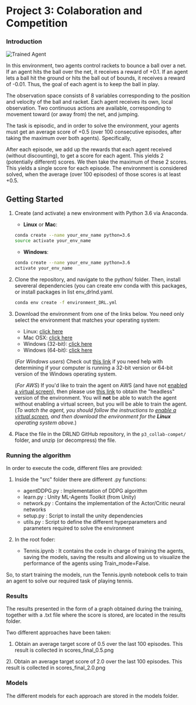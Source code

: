 # Project 3: Colaboration and Competition

### Introduction

![Trained Agent](results/model.gif)

In this environment, two agents control rackets to bounce a ball over a net. If an agent hits the ball over the net, it receives a reward of +0.1. If an agent lets a ball hit the ground or hits the ball out of bounds, it receives a reward of -0.01. Thus, the goal of each agent is to keep the ball in play.

The observation space consists of 8 variables corresponding to the position and velocity of the ball and racket. Each agent receives its own, local observation. Two continuous actions are available, corresponding to movement toward (or away from) the net, and jumping.

The task is episodic, and in order to solve the environment, your agents must get an average score of +0.5 (over 100 consecutive episodes, after taking the maximum over both agents). Specifically,

After each episode, we add up the rewards that each agent received (without discounting), to get a score for each agent. This yields 2 (potentially different) scores. We then take the maximum of these 2 scores.
This yields a single score for each episode.
The environment is considered solved, when the average (over 100 episodes) of those scores is at least +0.5.

## Getting Started

1. Create (and activate) a new environment with Python 3.6 via Anaconda.

	- __Linux__ or __Mac__: 
	```bash
	conda create --name your_env_name python=3.6
	source activate your_env_name
	```
	- __Windows__: 
	```bash
	conda create --name your_env_name python=3.6 
	activate your_env_name
	```

2. Clone the repository, and navigate to the python/ folder. Then, install severeral dependencies (you can create env conda with this packages, or install packages in list env_drlnd.yaml.
	```bash
	conda env create -f environment_DRL.yml
	```

3. Download the environment from one of the links below.  You need only select the environment that matches your operating system:
    - Linux: [click here](https://s3-us-west-1.amazonaws.com/udacity-drlnd/P3/Tennis/Tennis_Linux.zip)
    - Mac OSX: [click here](https://s3-us-west-1.amazonaws.com/udacity-drlnd/P3/Tennis/Tennis.app.zip)
    - Windows (32-bit): [click here](https://s3-us-west-1.amazonaws.com/udacity-drlnd/P3/Tennis/Tennis_Windows_x86.zip)
    - Windows (64-bit): [click here](https://s3-us-west-1.amazonaws.com/udacity-drlnd/P3/Tennis/Tennis_Windows_x86_64.zip)
    
    (_For Windows users_) Check out [this link](https://support.microsoft.com/en-us/help/827218/how-to-determine-whether-a-computer-is-running-a-32-bit-version-or-64) if you need help with determining if your computer is running a 32-bit version or 64-bit version of the Windows operating system.

    (_For AWS_) If you'd like to train the agent on AWS (and have not [enabled a virtual screen](https://github.com/Unity-Technologies/ml-agents/blob/master/docs/Training-on-Amazon-Web-Service.md)), then please use [this link](https://s3-us-west-1.amazonaws.com/udacity-drlnd/P3/Tennis/Tennis_Linux_NoVis.zip) to obtain the "headless" version of the environment.  You will **not** be able to watch the agent without enabling a virtual screen, but you will be able to train the agent.  (_To watch the agent, you should follow the instructions to [enable a virtual screen](https://github.com/Unity-Technologies/ml-agents/blob/master/docs/Training-on-Amazon-Web-Service.md), and then download the environment for the **Linux** operating system above._)

4. Place the file in the DRLND GitHub repository, in the `p3_collab-compet/` folder, and unzip (or decompress) the file. 


### Running the algorithm
In order to execute the code, different files are provided:

1. Inside the "src" folder there are different .py functions:
	*  agentDDPG.py : Implementation of DDPG algorithm
	*  learn.py : Unity ML-Agents Toolkit (from Unity)
	*  network.py : Contains the implementation of the Actor/Critic neural networks
	*  setup.py : Script to install the unity dependencies
	*  utils.py : Script to define the different hyperparameters and parameters required to solve the environment

2. In the root foder: 
	* Tennis.ipynb : It contains the code in charge of training the agents, saving the models, saving the results and allowing us to visualize the performance of the agents using Train_mode=False.

So, to start training the models, run the Tennis.ipynb notebook cells to train an agent to solve our required task of playing tennis.

### Results
The results presented in the form of a graph obtained during the training, together with a .txt file where the score is stored, are located in the results folder. 

Two different approaches have been taken:
1. Obtain an average target score of 0.5 over the last 100 episodes. This result is collected in scores_final_0.5.png

2). Obtain an average target score of 2.0 over the last 100 episodes. This result is collected in scores_final_2.0.png


### Models
The different models for each approach are stored in the models folder.


